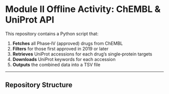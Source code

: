 # Module II Offline Activity: ChEMBL & UniProt API

This repository contains a Python script that:

1. **Fetches** all Phase‑IV (approved) drugs from ChEMBL  
2. **Filters** for those first approved in 2019 or later  
3. **Retrieves** UniProt accessions for each drug’s single‑protein targets  
4. **Downloads** UniProt keywords for each accession  
5. **Outputs** the combined data into a TSV file

---

## Repository Structure

